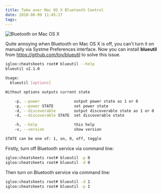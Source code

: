 ```yaml
---
title: Take over Mac OS X Bluetooth Control
date: 2018-06-09 11:45:17
tags:
---
```


![Bluetooth on Mac OS X](https://support.apple.com/library/content/dam/edam/applecare/images/en_US/osx/el_capitan-system_preferences-bluetooth.png "Bluetooth on Mac OS X")

Quite annoying when Bluetooth on Mac OS X is off, you can't turn it on manually via Systme Preferences interface. Now you can install **blueutil** from https://github.com/toy/blueutil to solve this issue.

```bash
igloo:cheatsheets root# blueutil --help
blueutil v2.1.0

Usage:
  blueutil [options]

Without options outputs current state

    -p, --power               output power state as 1 or 0
    -p, --power STATE         set power state
    -d, --discoverable        output discoverable state as 1 or 0
    -d, --discoverable STATE  set discoverable state

    -h, --help                this help
    -v, --version             show version

STATE can be one of: 1, on, 0, off, toggle
```

Firstly, turn off Bluetooth service via command line:

```bash
igloo:cheatsheets root# blueutil -p 0
igloo:cheatsheets root# blueutil -d 0
```

Then turn on Bluetooth service via command line:

```bash
igloo:cheatsheets root# blueutil -d 1
igloo:cheatsheets root# blueutil -p 1
```